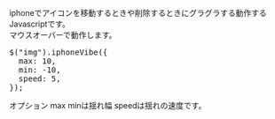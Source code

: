 <p>
iphoneでアイコンを移動するときや削除するときにグラグラする動作するJavascriptです。<br />
マウスオーバーで動作します。
</p>

<pre>
$("img").iphoneVibe({
  max: 10,
  min: -10,
  speed: 5,
});
</pre>

オプション
max minは揺れ幅
speedは揺れの速度です。
